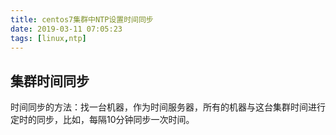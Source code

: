 ```yaml
---
title: centos7集群中NTP设置时间同步
date: 2019-03-11 07:05:23
tags: [linux,ntp]
---
```

## 集群时间同步

时间同步的方法：找一台机器，作为时间服务器，所有的机器与这台集群时间进行定时的同步，比如，每隔10分钟同步一次时间。
<!-- more -- >

## 基础知识
```
#date      #查看或者设置当前系统的时间
#ntpdate   #手工临时同步系统时间
#ntpd      #作为守护进程，按照一定的算法进行时间同步，即使你启动了该进程，ntpd也不会立刻进行时间同步。

Linux里面用Asia/Shanghai表示东八区，等价于Windows中的 北京、重庆、香港特别行政区，乌鲁木齐的时区设置。
如果安装时选错了时区，或者使用了默认的纽约时区，可以通过以下命令进行修改：
#cp /usr/share/zoneinfo/Asia/Shanghai /etc/localtime
```

## 操作步骤
### 准备工作
```
检查是否安装ntp
rpm -qa | grep ntp
两个节点都需要先安装ntp
yum -y install ntp
安装完毕之后，启动服务
systemctl start ntpd
查看状态
systemctl status ntpd
设置开机自启动
systemctl enable ntpd

[root@vm2 ~]# systemctl start ntpd
[root@vm2 ~]# systemctl enable ntpd
Created symlink from /etc/systemd/system/multi-user.target.wants/ntpd.service to /usr/lib/systemd/system/ntpd.service.
[root@vm1 ~]#
```
### 准备3台服务器
3台服务器：192.168.175.129 ; 192.168.175.130 ; 192.168.175.131

### 时间服务器配置,必须root用户
第一台服务器192.168.175.129，作为ntpserver，将他设置为同步外网时间（ntpd服务开启默认就同步了）。

1.修改本地网络的主机不受限制
restrict 192.168.175.0 mask 255.255.255.0 nomodify notrap

2.




### 其他服务器配置,必须root用户